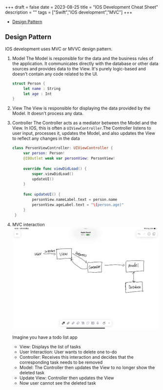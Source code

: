 +++
draft = false
date = 2023-08-25
title = "IOS Development Cheat Sheet"
description = ""
tags = ["Swift","IOS development","MVC"]
+++

* [Design Pattern](#design_pattern)

## Design Pattern

IOS development uses MVC or MVVC design pattern.

1. Model
   The Model is responsible for the data and the business rules of the application. It communicates directly with the database or other data sources and provides data to the View. It's purely logic-based and doesn't contain any code related to the UI.
   ```swift
   struct Person {
        let name : String
        let age : Int
   }
   ```

2. View 
   The View is responsible for displaying the data provided by the Model. It doesn't process any data.

3. Controller
   The Controller acts as a mediator between the Model and the View. In IOS, this is often a `UIViewController`.The
   Controller listens to user input, processes it, updates the Model, and also updates the View to reflect any changes in the data

   ```swift
   class PersonViewController: UIViewController {
        var person: Person!
        @IBOutlet weak var personView: PersonView!

        override func viewDidLoad() {
            super.viewDidLoad()
            updateUI()
        }

        func updateUI() {
            personView.nameLabel.text = person.name
            personView.ageLabel.text = "\(person.age)"
        }
    }
   ```
4. MVC interaction
   ![MVC Image](../../static/images/IMG_0337.PNG)

   Imagine you have a todo list app
   * View: Displays the list of tasks
   * User Interaction: User wants to delete one to-do
   * Controller: Receives this interaction and decides that the corresponding task needs to be removed
   * Model: The Controller then updates the View to no longer show the deleted task
   * Update View: Controller then updates the View
   * Now user cannot see the deleted task 